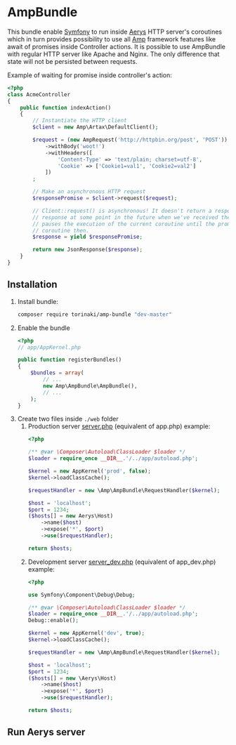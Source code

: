 # AmpBundle

This bundle enable [Symfony](http://symfony.com/) to run inside [Aerys](https://amphp.org/aerys/) HTTP server's coroutines 
which in turn provides possibility to use all [Amp](https://amphp.org/) framework features like await of promises 
inside Controller actions.
It is possible to use AmpBundle with regular HTTP server like Apache and Nginx. The only difference that state will 
not be persisted between requests.

Example of waiting for promise inside controller's action:
```php
<?php
class AcmeController
{
    public function indexAction()
    {
        // Instantiate the HTTP client
        $client = new Amp\Artax\DefaultClient();

        $request = (new AmpRequest('http://httpbin.org/post', 'POST'))
            ->withBody('woot!')
            ->withHeaders([
                'Content-Type' => 'text/plain; charset=utf-8',
                'Cookie' => ['Cookie1=val1', 'Cookie2=val2']
            ])
        ;

        // Make an asynchronous HTTP request
        $responsePromise = $client->request($request);

        // Client::request() is asynchronous! It doesn't return a response. Instead, it returns a promise to resolve the
        // response at some point in the future when we've received the headers of the response. Here we use yield which
        // pauses the execution of the current coroutine until the promise resolves. Amp will automatically continue the
        // coroutine then.
        $response = yield $responsePromise;

        return new JsonResponse($response);
    }
}
```

## Installation

1) Install bundle:
    ```bash
    composer require torinaki/amp-bundle "dev-master"
    ``` 
2) Enable the bundle 
    ```php
    <?php
    // app/AppKernel.php
    
    public function registerBundles()
    {
        $bundles = array(
            // ...
            new Amp\AmpBundle\AmpBundle(),
            // ...
        );
    }
    ```
3) Create two files inside `./web` folder
   1) Production server [server.php](./server.php.dist) (equivalent of app.php) example:
        ```php
        <?php
        
        /** @var \Composer\Autoload\ClassLoader $loader */
        $loader = require_once __DIR__.'/../app/autoload.php';
        
        $kernel = new AppKernel('prod', false);
        $kernel->loadClassCache();
        
        $requestHandler = new \Amp\AmpBundle\RequestHandler($kernel);
        
        $host = 'localhost';
        $port = 1234;
        ($hosts[] = new Aerys\Host)
            ->name($host)
            ->expose('*', $port)
            ->use($requestHandler);
        
        return $hosts;
        ```
   2) Development server [server_dev.php](./server_dev.php.dist) (equivalent of app_dev.php) example:
        ```php
        <?php
        
        use Symfony\Component\Debug\Debug;
        
        /** @var \Composer\Autoload\ClassLoader $loader */
        $loader = require_once __DIR__.'/../app/autoload.php';
        Debug::enable();
        
        $kernel = new AppKernel('dev', true);
        $kernel->loadClassCache();
        
        $requestHandler = new \Amp\AmpBundle\RequestHandler($kernel);
        
        $host = 'localhost';
        $port = 1234;
        ($hosts[] = new \Aerys\Host)
            ->name($host)
            ->expose('*', $port)
            ->use($requestHandler);
        
        return $hosts;
        ```
        
## Run Aerys server

```bash

```